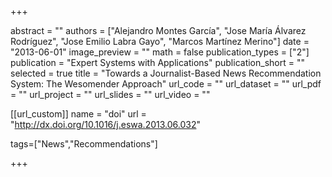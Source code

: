 +++

abstract = ""
authors = ["Alejandro Montes García", "Jose María Álvarez Rodríguez", "Jose Emilio Labra Gayo", "Marcos Martínez Merino"]
date = "2013-06-01"
image_preview = ""
math = false
publication_types = ["2"]
publication = "Expert Systems with Applications"
publication_short = ""
selected = true
title = "Towards a Journalist-Based News Recommendation System: The Wesomender Approach"
url_code = ""
url_dataset = ""
url_pdf = ""
url_project = ""
url_slides = ""
url_video = ""

[[url_custom]]
name = "doi"
url = "http://dx.doi.org/10.1016/j.eswa.2013.06.032"

tags=["News","Recommendations"]

+++


